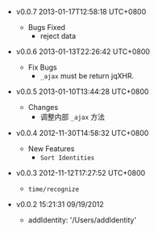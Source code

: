 * v0.0.7 2013-01-17T12:58:18 UTC+0800
  - Bugs Fixed
    * reject data

* v0.0.6 2013-01-13T22:26:42 UTC+0800
  - Fix Bugs
    * `_ajax` must be return jqXHR.

* v0.0.5 2013-01-10T13:44:28 UTC+0800
  - Changes
    * 调整内部 `_ajax` 方法

* v0.0.4 2012-11-30T14:58:32 UTC+0800
  - New Features
    * `Sort Identities`

* v0.0.3 2012-11-12T17:27:52 UTC+0800
  + `time/recognize`

* v0.0.2 15:21:31 09/19/2012
  + addIdentity: '/Users/addIdentity'
